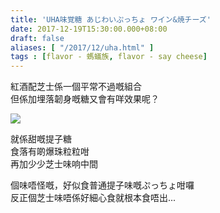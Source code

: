 ```yaml
---
title: 'UHA味覚糖 あじわいぷっちょ ワイン&焼チーズ'
date: 2017-12-19T15:30:00.000+08:00
draft: false
aliases: [ "/2017/12/uha.html" ]
tags : [flavor - 螞蟻族, flavor - say cheese]
---
```


紅酒配芝士係一個平常不過嘅組合  
但係加埋落韌身嘅糖又會有咩效果呢？

![](/images/uhawinencheese.jpg)

就係甜嘅提子糖  
食落有啲爆珠粒粒咁  
再加少少芝士味响中間

  

個味唔怪嘅，好似食普通提子味嘅ぷっちょ咁囉  
反正個芝士味唔係好細心食就根本食唔出...
